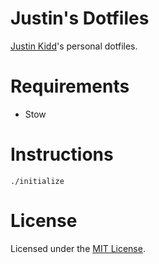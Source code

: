 # Justin's Dotfiles

[Justin Kidd](https://justinkidd.ca)'s personal dotfiles.

# Requirements

- Stow

# Instructions

```console
./initialize
```

# License

Licensed under the [MIT License](LICENSE).
